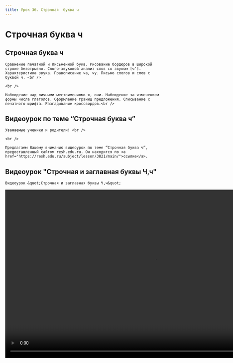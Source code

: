 ```yaml
---
title: Урок 36. Строчная  буква ч 
---
```


# Строчная  буква ч 

## Строчная буква ч

<p>
	Сравнение печатной и письменной букв. Рисование бордюров в широкой строке безотрывно. Слого-звуковой анализ слов со звуком [ч’]. Характеристика звука. Правописание ча, чу. Письмо слогов и слов с буквой ч. <br />
</p>
<p>
	<br />
</p>
<p>
	Наблюдение над личными местоимениями я, они. Наблюдение за изменением формы числа глаголов. Оформление границ предложения. Списывание с печатного шрифта. Разгадывание кроссвордов.<br />
</p>

## Видеоурок по теме “Строчная буква ч”

<p>
	Уважаемые ученики и родители! <br /> 
</p>
<p>
	<br /> 
</p>
<p>
	Предлагаем Вашему вниманию видеоурок по теме “Строчная буква ч”, предоставленный сайтом resh.edu.ru. Он находится по <a href="https://resh.edu.ru/subject/lesson/3821/main/">ссылке</a>.
</p>

## Видеоурок "Строчная и заглавная буквы Ч,ч"

<p>
	Видеоурок &quot;Строчная и заглавная буквы Ч,ч&quot;
</p>


<video width="960" height="540" controls>
  <source src="https://vod-progressive.akamaized.net/exp=1667466179~acl=%2Fvimeo-prod-skyfire-std-us%2F01%2F444%2F13%2F327224429%2F1281522348.mp4~hmac=c97c64cdc9591e2e545d3495c1eeb9e65f34a7663a91e03a947a31fcbbf34a7e/vimeo-prod-skyfire-std-us/01/444/13/327224429/1281522348.mp4" type="video/mp4">
Your browser does not support the video tag.
</video>
